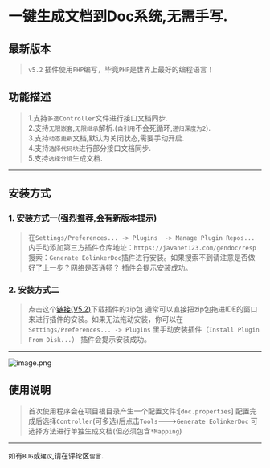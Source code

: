 # 一键生成文档到Doc系统,无需手写.
## 最新版本
> `v5.2`
> 插件使用`PHP`编写，毕竟`PHP`是世界上最好的编程语言！
## 功能描述

>1.支持`多选Controller`文件进行接口文档同步. <br/>
>2.支持`无限嵌套`,`无限继承`解析.(`自引用`不会死循环,`递归深度为2`). <br/>
>3.支持`动态更新`文档,默认为关闭状态,需要手动开启. <br/>
>4.支持`选择代码块`进行部分接口文档同步. <br/>
>5.支持`选择分组`生成文档.
----
## 安装方式
### 1. 安装方式一(强烈推荐,会有新版本提示)
>在`Settings/Preferences... -> Plugins  -> Manage Plugin Repos...` 内手动添加第三方插件仓库地址：`https://javanet123.com/gendoc/resp`
>搜索：`Generate EolinkerDoc`插件进行安装。如果搜索不到请注意是否做好了上一步？网络是否通畅？
>插件会提示安装成功。

### 2. 安装方式二
>点击这个[链接(V5.2)](https://file.javanet123.com/gen-doc-plugin-5.2.zip)下载插件的zip包
>通常可以直接把zip包拖进IDE的窗口来进行插件的安装。如果无法拖动安装，你可以在`Settings/Preferences... -> Plugins` 里手动安装插件（`Install Plugin From Disk...`）
>插件会提示安装成功。

----

![image.png](https://javanet123.com/upload/2021/01/image-37eca205d89d435b912e3b122a338935.png)

## 使用说明
>首次使用程序会在项目根目录产生一个配置文件:[`doc.properties`]
>配置完成后选择`Controller`(可多选)后点击`Tools`--->`Generate EolinkerDoc`
>可选择方法进行单独生成文档(但必须包含`*Mapping`)

----

如有`BUG`或`建议`,请在评论区`留言`.